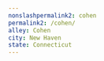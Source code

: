 ```yaml
---
﻿nonslashpermalink2: cohen
permalink2: /cohen/
alley: Cohen
city: New Haven
state: Connecticut
---
```

